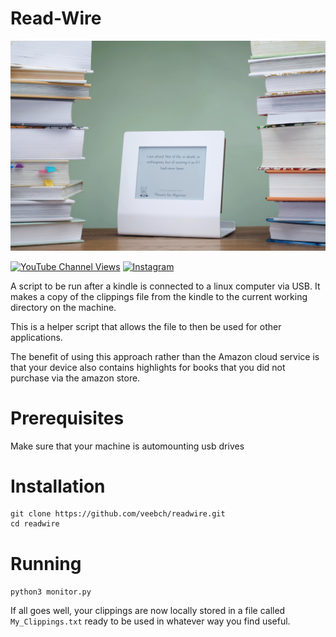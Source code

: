 # Read-Wire

![Action Shot](/images/actionshot1.jpg)

[![YouTube Channel Views](https://img.shields.io/youtube/channel/views/UCz5BOU9J9pB_O0B8-rDjCWQ?label=YouTube&style=social)](https://www.youtube.com/channel/UCz5BOU9J9pB_O0B8-rDjCWQ) [![Instagram](https://img.shields.io/badge/Instagram-E4405F?style=social&logo=instagram&logoColor=black)](https://www.instagram.com/v_e_e_b/)


A script to be run after a kindle is connected to a linux computer via USB. It makes a copy of the clippings file from the kindle to the current working directory on the machine.

This is a helper script that allows the file to then be used for other applications. 

The benefit of using this approach rather than the Amazon cloud service is that your device also contains highlights for books that you did not purchase via the amazon store.

# Prerequisites

Make sure that your machine is automounting usb drives

# Installation

```
git clone https://github.com/veebch/readwire.git
cd readwire
```

# Running

`python3 monitor.py`

If all goes well, your clippings are now locally stored in a file called `My_Clippings.txt` ready to be used in whatever way you find useful.


